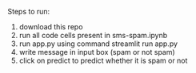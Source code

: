 Steps to run:
1. download this repo
2. run all code cells present in sms-spam.ipynb
3. run app.py using command streamlit run app.py
4. write message in input box (spam or not spam)
5. click on predict to predict whether it is spam or not
   
